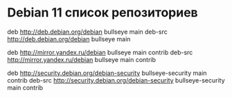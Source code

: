 # Debian 11 список репозиториев

deb http://deb.debian.org/debian bullseye main
deb-src http://deb.debian.org/debian bullseye main

deb http://mirror.yandex.ru/debian bullseye main contrib
deb-src http://mirror.yandex.ru/debian bullseye main contrib

deb http://security.debian.org/debian-security bullseye-security main contrib
deb-src http://security.debian.org/debian-security bullseye-security main contrib
